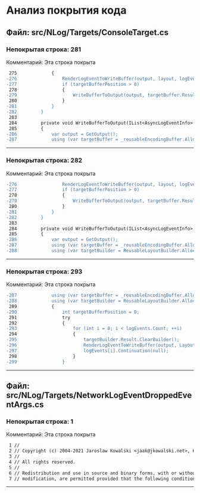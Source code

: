 # Анализ покрытия кода

## Файл: src/NLog/Targets/ConsoleTarget.cs
### Непокрытая строка: 281
Комментарий: Эта строка покрыта

```diff
 275             {
-276                 RenderLogEventToWriteBuffer(output, layout, logEvent, targetBuilder.Result, targetBuffer.Result, ref targetBufferPosition);
-277                 if (targetBufferPosition > 0)
 278                 {
-279                     WriteBufferToOutput(output, targetBuffer.Result, targetBufferPosition);
 280                 }
-281             }
-282         }
 283 
 284         private void WriteBufferToOutput(IList<AsyncLogEventInfo> logEvents)
 285         {
-286             var output = GetOutput();
-287             using (var targetBuffer = _reusableEncodingBuffer.Allocate())
```

---
### Непокрытая строка: 282
Комментарий: Эта строка покрыта

```diff
-276                 RenderLogEventToWriteBuffer(output, layout, logEvent, targetBuilder.Result, targetBuffer.Result, ref targetBufferPosition);
-277                 if (targetBufferPosition > 0)
 278                 {
-279                     WriteBufferToOutput(output, targetBuffer.Result, targetBufferPosition);
 280                 }
-281             }
-282         }
 283 
 284         private void WriteBufferToOutput(IList<AsyncLogEventInfo> logEvents)
 285         {
-286             var output = GetOutput();
-287             using (var targetBuffer = _reusableEncodingBuffer.Allocate())
-288             using (var targetBuilder = ReusableLayoutBuilder.Allocate())
```

---
### Непокрытая строка: 293
Комментарий: Эта строка покрыта

```diff
-287             using (var targetBuffer = _reusableEncodingBuffer.Allocate())
-288             using (var targetBuilder = ReusableLayoutBuilder.Allocate())
 289             {
-290                 int targetBufferPosition = 0;
 291                 try
 292                 {
-293                     for (int i = 0; i < logEvents.Count; ++i)
 294                     {
-295                         targetBuilder.Result.ClearBuilder();
-296                         RenderLogEventToWriteBuffer(output, Layout, logEvents[i].LogEvent, targetBuilder.Result, targetBuffer.Result, ref targetBufferPosition);
-297                         logEvents[i].Continuation(null);
 298                     }
-299                 }
```

---
## Файл: src/NLog/Targets/NetworkLogEventDroppedEventArgs.cs
### Непокрытая строка: 1
Комментарий: Эта строка покрыта

```diff
 1 // 
 2 // Copyright (c) 2004-2021 Jaroslaw Kowalski <jaak@jkowalski.net>, Kim Christensen, Julian Verdurmen
 3 // 
 4 // All rights reserved.
 5 // 
 6 // Redistribution and use in source and binary forms, with or without 
 7 // modification, are permitted provided that the following conditions 
```

---
